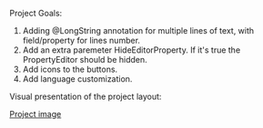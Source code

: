 Project Goals:

1. Adding @LongString annotation for multiple lines of text, with field/property for lines number.
2. Add an extra paremeter HideEditorProperty. If it's true the PropertyEditor should be hidden.
3. Add icons to the buttons.
4. Add language customization.

Visual presentation of the project layout:

[Project image](https://user-images.githubusercontent.com/125213550/218542545-1d1ae737-4fd6-44af-9026-7f1d54e21c31.png)
